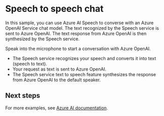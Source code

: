 # Speech to speech chat

In this sample, you can use Azure AI Speech to converse with an Azure OpenAI Service chat model. The text recognized by the Speech service is sent to Azure OpenAI. The text response from Azure OpenAI is then synthesized by the Speech service.

Speak into the microphone to start a conversation with Azure OpenAI.
- The Speech service recognizes your speech and converts it into text (speech to text).
- Your request as text is sent to Azure OpenAI.
- The Speech service text to speech feature synthesizes the response from Azure OpenAI to the default speaker.

## Next steps

For more examples, see [Azure AI documentation](https://learn.microsoft.com/azure/ai-services/speech-service/openai-speech).
